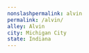 ```yaml
---
﻿nonslashpermalink: alvin
permalink: /alvin/
alley: Alvin
city: Michigan City
state: Indiana
---
```

